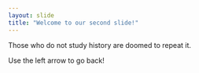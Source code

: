 ```yaml
---
layout: slide
title: "Welcome to our second slide!"
---
```

Those who do not study history are doomed to repeat it.

Use the left arrow to go back!
